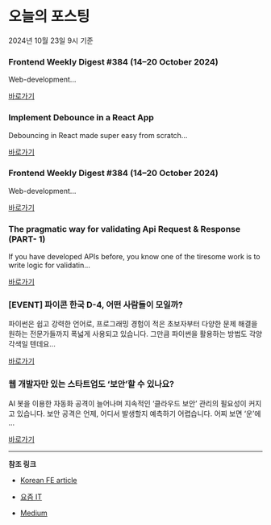 # 오늘의 포스팅 
2024년 10월 23일 9시 기준 

### Frontend Weekly Digest #384 (14–20 October 2024) 

 Web-development... 

 [바로가기](https://medium.com/m/signin?actionUrl=https%3A%2F%2Fmedium.com%2F_%2Fbookmark%2Fp%2Fb8970dd2194a&operation=register&redirect=https%3A%2F%2Ffrontender-ua.medium.com%2Ffrontend-weekly-digest-384-14-20-october-2024-b8970dd2194a&source=------front_end_development---0-84----------front_end_development------bookmark_preview----256c8545_8c77_4db5_b436_ac846a62d378-------) 

### Implement Debounce in a React App 

 Debouncing in React made super easy from scratch... 

 [바로가기](https://medium.com/m/signin?actionUrl=https%3A%2F%2Fmedium.com%2F_%2Fbookmark%2Fp%2Fa40d08b5ce63&operation=register&redirect=https%3A%2F%2Fmedium.com%2F%40lohit.pant%2Fimplement-debounce-in-a-react-app-a40d08b5ce63&source=------react---0-84----------react------bookmark_preview----c3e9e2eb_d6fb_4bd0_bdc1_8e74337f47e4-------) 

### Frontend Weekly Digest #384 (14–20 October 2024) 

 Web-development... 

 [바로가기](https://medium.com/m/signin?actionUrl=https%3A%2F%2Fmedium.com%2F_%2Fbookmark%2Fp%2Fb8970dd2194a&operation=register&redirect=https%3A%2F%2Ffrontender-ua.medium.com%2Ffrontend-weekly-digest-384-14-20-october-2024-b8970dd2194a&source=------javascript---0-84----------javascript------bookmark_preview----17c2d3e9_b722_46e1_968e_f58a6c66e801-------) 

### The pragmatic way for validating Api Request & Response (PART- 1) 

 If you have developed APIs before, you know one of the tiresome work is to write logic for validatin... 

 [바로가기](https://medium.com/m/signin?actionUrl=https%3A%2F%2Fmedium.com%2F_%2Fbookmark%2Fp%2F3efdac59bba8&operation=register&redirect=https%3A%2F%2Fmedium.com%2F%40yeswanthjayanthi%2Fthe-pragmatic-way-for-validating-api-request-response-part-1-3efdac59bba8&source=------typescript---0-84----------typescript------bookmark_preview----202cfa84_f391_4fc2_9e43_60d3e5a49e1e-------) 

### [EVENT] 파이콘 한국 D-4, 어떤 사람들이 모일까? 

 파이썬은 쉽고 강력한 언어로, 프로그래밍 경험이 적은 초보자부터 다양한 문제 해결을 원하는 전문가들까지 폭넓게 사용되고 있습니다. 그만큼 파이썬을 활용하는 방법도 각양각색일 텐데요... 

 [바로가기](https://yozm.wishket.com/magazine/detail/2811/) 

### 웹 개발자만 있는 스타트업도 ‘보안’할 수 있나요? 

 AI 봇을 이용한 자동화 공격이 늘어나며 지속적인 ‘클라우드 보안’ 관리의 필요성이 커지고 있습니다. 보안 공격은 언제, 어디서 발생할지 예측하기 어렵습니다. 어찌 보면 ‘운’에 ... 

 [바로가기](https://yozm.wishket.com/magazine/detail/2809/) 

---

**참조 링크**

- [Korean FE article](https://kofearticle.substack.com) 

- [요즘 IT](https://yozm.wishket.com/magazine) 

- [Medium](https://medium.com) 

